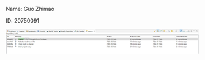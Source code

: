 Name: Guo Zhimao

ID: 20750091

![avatar](https://github.com/NBManG/comp3111-lab1-2022s/blob/master/Git%20History.png?raw=true)
